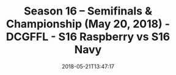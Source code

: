 ---
title: Season 16 – Semifinals & Championship (May 20, 2018) - DCGFFL - S16 Raspberry
  vs S16 Navy
teams-score:
- team: _teams/s16-raspberry.md
  score:
- team: _teams/s16-navy.md
  score: 20
mvp: Bryan S. (Raspberry), Andy A. (Navy)
game-ball: Peter P. (Raspberry), Jeff M. (Navy)
sportsperson: JC (Raspberry), Chord B. (Navy)
season: 16
week:
date: '2018-05-21T13:47:17'
pageid: season-16-semifinals-championship-may-20-2018-6363-vs-6353
---